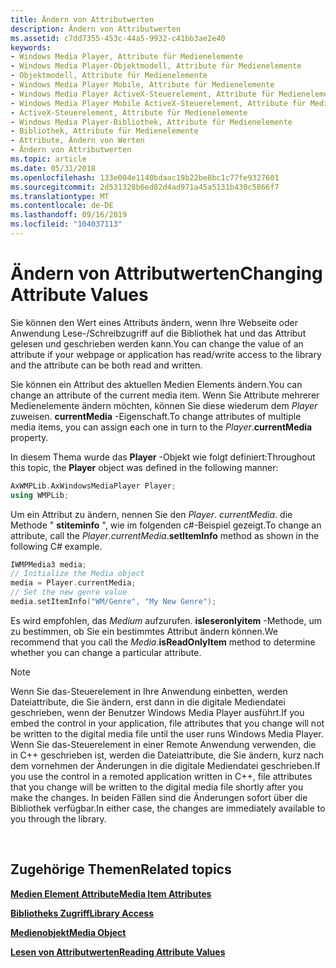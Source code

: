 ```yaml
---
title: Ändern von Attributwerten
description: Ändern von Attributwerten
ms.assetid: c7dd7355-453c-44a5-9932-c41bb3ae2e40
keywords:
- Windows Media Player, Attribute für Medienelemente
- Windows Media Player-Objektmodell, Attribute für Medienelemente
- Objektmodell, Attribute für Medienelemente
- Windows Media Player Mobile, Attribute für Medienelemente
- Windows Media Player ActiveX-Steuerelement, Attribute für Medienelemente
- Windows Media Player Mobile ActiveX-Steuerelement, Attribute für Medienelemente
- ActiveX-Steuerelement, Attribute für Medienelemente
- Windows Media Player-Bibliothek, Attribute für Medienelemente
- Bibliothek, Attribute für Medienelemente
- Attribute, Ändern von Werten
- Ändern von Attributwerten
ms.topic: article
ms.date: 05/31/2018
ms.openlocfilehash: 133e004e1140bdaac19b22be8bc1c77fe9327601
ms.sourcegitcommit: 2d531328b6ed82d4ad971a45a5131b430c5866f7
ms.translationtype: MT
ms.contentlocale: de-DE
ms.lasthandoff: 09/16/2019
ms.locfileid: "104037113"
---
```

# <a name="changing-attribute-values"></a><span data-ttu-id="984b1-114">Ändern von Attributwerten</span><span class="sxs-lookup"><span data-stu-id="984b1-114">Changing Attribute Values</span></span>

<span data-ttu-id="984b1-115">Sie können den Wert eines Attributs ändern, wenn Ihre Webseite oder Anwendung Lese-/Schreibzugriff auf die Bibliothek hat und das Attribut gelesen und geschrieben werden kann.</span><span class="sxs-lookup"><span data-stu-id="984b1-115">You can change the value of an attribute if your webpage or application has read/write access to the library and the attribute can be both read and written.</span></span>

<span data-ttu-id="984b1-116">Sie können ein Attribut des aktuellen Medien Elements ändern.</span><span class="sxs-lookup"><span data-stu-id="984b1-116">You can change an attribute of the current media item.</span></span> <span data-ttu-id="984b1-117">Wenn Sie Attribute mehrerer Medienelemente ändern möchten, können Sie diese wiederum dem *Player* zuweisen. **currentMedia** -Eigenschaft.</span><span class="sxs-lookup"><span data-stu-id="984b1-117">To change attributes of multiple media items, you can assign each one in turn to the *Player*.**currentMedia** property.</span></span>

<span data-ttu-id="984b1-118">In diesem Thema wurde das **Player** -Objekt wie folgt definiert:</span><span class="sxs-lookup"><span data-stu-id="984b1-118">Throughout this topic, the **Player** object was defined in the following manner:</span></span>


```C++
AxWMPLib.AxWindowsMediaPlayer Player;
using WMPLib;

```



<span data-ttu-id="984b1-119">Um ein Attribut zu ändern, nennen Sie den *Player*. *currentMedia*. die Methode " **stiteminfo** ", wie im folgenden c#-Beispiel gezeigt.</span><span class="sxs-lookup"><span data-stu-id="984b1-119">To change an attribute, call the *Player*.*currentMedia*.**setItemInfo** method as shown in the following C# example.</span></span>


```C++
IWMPMedia3 media;
// Initialize the Media object
media = Player.currentMedia;
// Set the new genre value
media.setItemInfo("WM/Genre", "My New Genre");

```



<span data-ttu-id="984b1-120">Es wird empfohlen, das *Medium* aufzurufen. **isleseronlyitem** -Methode, um zu bestimmen, ob Sie ein bestimmtes Attribut ändern können.</span><span class="sxs-lookup"><span data-stu-id="984b1-120">We recommend that you call the *Media*.**isReadOnlyItem** method to determine whether you can change a particular attribute.</span></span>

> [!Note]  
> <span data-ttu-id="984b1-121">Wenn Sie das-Steuerelement in Ihre Anwendung einbetten, werden Dateiattribute, die Sie ändern, erst dann in die digitale Mediendatei geschrieben, wenn der Benutzer Windows Media Player ausführt.</span><span class="sxs-lookup"><span data-stu-id="984b1-121">If you embed the control in your application, file attributes that you change will not be written to the digital media file until the user runs Windows Media Player.</span></span> <span data-ttu-id="984b1-122">Wenn Sie das-Steuerelement in einer Remote Anwendung verwenden, die in C++ geschrieben ist, werden die Dateiattribute, die Sie ändern, kurz nach dem vornehmen der Änderungen in die digitale Mediendatei geschrieben.</span><span class="sxs-lookup"><span data-stu-id="984b1-122">If you use the control in a remoted application written in C++, file attributes that you change will be written to the digital media file shortly after you make the changes.</span></span> <span data-ttu-id="984b1-123">In beiden Fällen sind die Änderungen sofort über die Bibliothek verfügbar.</span><span class="sxs-lookup"><span data-stu-id="984b1-123">In either case, the changes are immediately available to you through the library.</span></span>

 

## <a name="related-topics"></a><span data-ttu-id="984b1-124">Zugehörige Themen</span><span class="sxs-lookup"><span data-stu-id="984b1-124">Related topics</span></span>

<dl> <dt>

[<span data-ttu-id="984b1-125">**Medien Element Attribute**</span><span class="sxs-lookup"><span data-stu-id="984b1-125">**Media Item Attributes**</span></span>](media-item-attributes.md)
</dt> <dt>

[<span data-ttu-id="984b1-126">**Bibliotheks Zugriff**</span><span class="sxs-lookup"><span data-stu-id="984b1-126">**Library Access**</span></span>](library-access.md)
</dt> <dt>

[<span data-ttu-id="984b1-127">**Medienobjekt**</span><span class="sxs-lookup"><span data-stu-id="984b1-127">**Media Object**</span></span>](media-object.md)
</dt> <dt>

[<span data-ttu-id="984b1-128">**Lesen von Attributwerten**</span><span class="sxs-lookup"><span data-stu-id="984b1-128">**Reading Attribute Values**</span></span>](reading-attribute-values.md)
</dt> </dl>

 

 




